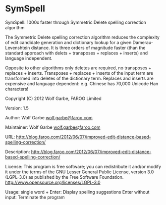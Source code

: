 SymSpell
========

SymSpell: 1000x faster through Symmetric Delete spelling correction algorithm

The Symmetric Delete spelling correction algorithm reduces the complexity of edit candidate generation and dictionary lookup for a given Damerau-Levenshtein distance. It is three orders of magnitude faster (than the standard approach with delets + transposes + replaces + inserts) and language independent.

Opposite to other algorithms only deletes are required, no transposes + replaces + inserts.
Transposes + replaces + inserts of the input term are transformed into deletes of the dictionary term.
Replaces and inserts are expensive and language dependent: e.g. Chinese has 70,000 Unicode Han characters!

Copyright (C) 2012 Wolf Garbe, FAROO Limited

Version: 1.5

Author: Wolf Garbe <wolf.garbe@faroo.com>

Maintainer: Wolf Garbe <wolf.garbe@faroo.com>

URL: http://blog.faroo.com/2012/06/07/improved-edit-distance-based-spelling-correction/

Description: http://blog.faroo.com/2012/06/07/improved-edit-distance-based-spelling-correction/


License:
This program is free software; you can redistribute it and/or modify
it under the terms of the GNU Lesser General Public License, 
version 3.0 (LGPL-3.0) as published by the Free Software Foundation.
http://www.opensource.org/licenses/LGPL-3.0

Usage: single word + Enter:  Display spelling suggestions
       Enter without input:  Terminate the program

